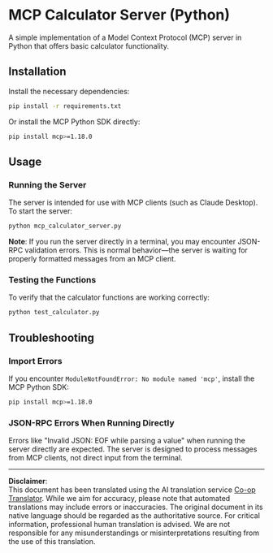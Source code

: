 <!--
CO_OP_TRANSLATOR_METADATA:
{
  "original_hash": "f4733f39c05c58e0cf0eee0a8ae7e9a2",
  "translation_date": "2025-10-17T20:03:19+00:00",
  "source_file": "03-GettingStarted/samples/python/README.md",
  "language_code": "en"
}
-->
# MCP Calculator Server (Python)

A simple implementation of a Model Context Protocol (MCP) server in Python that offers basic calculator functionality.

## Installation

Install the necessary dependencies:

```bash
pip install -r requirements.txt
```

Or install the MCP Python SDK directly:

```bash
pip install mcp>=1.18.0
```

## Usage

### Running the Server

The server is intended for use with MCP clients (such as Claude Desktop). To start the server:

```bash
python mcp_calculator_server.py
```

**Note**: If you run the server directly in a terminal, you may encounter JSON-RPC validation errors. This is normal behavior—the server is waiting for properly formatted messages from an MCP client.

### Testing the Functions

To verify that the calculator functions are working correctly:

```bash
python test_calculator.py
```

## Troubleshooting

### Import Errors

If you encounter `ModuleNotFoundError: No module named 'mcp'`, install the MCP Python SDK:

```bash
pip install mcp>=1.18.0
```

### JSON-RPC Errors When Running Directly

Errors like "Invalid JSON: EOF while parsing a value" when running the server directly are expected. The server is designed to process messages from MCP clients, not direct input from the terminal.

---

**Disclaimer**:  
This document has been translated using the AI translation service [Co-op Translator](https://github.com/Azure/co-op-translator). While we aim for accuracy, please note that automated translations may include errors or inaccuracies. The original document in its native language should be regarded as the authoritative source. For critical information, professional human translation is advised. We are not responsible for any misunderstandings or misinterpretations resulting from the use of this translation.